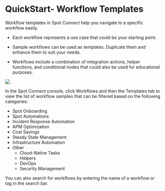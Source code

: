 # QuickStart- Workflow Templates

Workflow templates in Spot Connect help you navigate to a specific workflow easily.

* Each workflow represents a use case that could be your starting point.

* Sample workflows can be used as templates. Duplicate them and enhance them to suit your needs.

* Workflows include a combination of integration actions, helper functions, and conditional nodes that could also be used for educational purposes.

<img src="/spot-connect/_media/workflow-templates.png" />

In the Spot Connect console, click Workflows and then the Templates tab to view the list of workflow samples that can be filtered based on the following categories:

* Spot Onboarding
* Spot Automations
* Incident Response Automation
* APM Optimization
* Cost Savings
* Steady State Management
* Infrastructure Automation
* Other
  - Cloud-Native Tasks
  - Helpers
  - DevOps
  - Security Management

You can also search for workflows by entering the name of a workflow or tag in the search bar.
